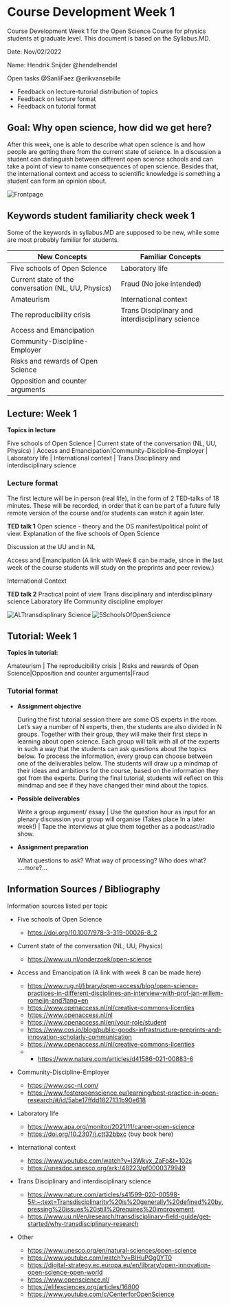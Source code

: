 # Course Development Week 1
Course Development Week 1 for the Open Science Course for physics students at graduate level. This document is based on the Syllabus.MD.

Date: Nov/02/2022

Name: Hendrik Snijder @hendelhendel

Open tasks @SanliFaez @erikvansebille
+ Feedback on lecture-tutorial distribution of topics
+ Feedback on lecture format
+ Feedback on tutorial format

## Goal: Why open science, how did we get here? 
After this week, one is able to describe what open science is and how people are getting there from the current state of science. 
In a discussion a student can distinguish between different open science schools and can take a point of view to name consequences of open science. 
Besides that, the international context and access to scientific knowledge is something a student can form an opinion about. 

![Frontpage](https://github.com/hendelhendel/OS4Physicists/blob/25c496872fc470f2e8701d5c636e4c963edd51f5/CourseDevelopment/Week1/Chapter1.jpg?raw=true)


## Keywords student familiarity check week 1
Some of the keywords in syllabus.MD are supposed to be new, while some are most probably familiar for students.

|**New Concepts**|**Familiar Concepts**|
|----------------|---------------|
|Five schools of Open Science|Laboratory life|
|Current state of the conversation (NL, UU, Physics)|Fraud (No joke intended)|
|Amateurism|International context|
|The reproducibility crisis |Trans Disciplinary and interdisciplinary science|
|Access and Emancipation ||
|Community-Discipline-Employer||
|Risks and rewards of Open Science||
|Opposition and counter arguments||

## Lecture: Week 1 
**Topics in lecture**

Five schools of Open Science | Current state of the conversation (NL, UU, Physics) | Access and Emancipation|Community-Discipline-Employer | Laboratory life | International context | Trans Disciplinary and interdisciplinary science



### Lecture format
The first lecture will be in person (real life), in the form of 2 TED-talks of 18 minutes. These will be recorded, in order that it can be part of a future fully remote version of the course and/or students can watch it again later. 

**TED talk 1** Open science - theory and the OS manifest/political point of view.
Explanation of the five schools of Open Science

Discussion at the UU and in NL

Access and Emancipation (A link with Week 8 can be made, since in the last week of the course students will study on the preprints and peer review.)

International Context

**TED talk 2** Practical point of view
Trans disciplinary and interdisciplinary science
Laboratory life
Community discipline employer

![ALTtransdisplinary Science](https://github.com/hendelhendel/OS4Physicists/blob/main/CourseDevelopment/Week1/Transdicilinary.jpg?raw=true)
![5SchoolsOfOpenScience](https://github.com/hendelhendel/OS4Physicists/blob/main/CourseDevelopment/Week1/SchoolsofOpenscience.jpg?raw=true)



## Tutorial: Week 1
**Topics in tutorial:**

Amateurism  | The reproducibility crisis | Risks and rewards of Open Science|Opposition and counter arguments|Fraud 

### Tutorial format
+ **Assignment objective**

  During the first tutorial session there are some OS experts in the room. Let’s say a number of N experts, then, the students are also divided in N groups. Together with their group, they will make their first steps in learning about open science. Each group will talk with all of the experts in such a way that the students can ask questions about the topics below. To process the information, every group can choose between one of the deliverables below.
  The students will draw up a mindmap of their ideas and ambitions for the course, based on the information they got from the experts.
  During the final tutorial, students will reflect on this mindmap and see if they have changed their mind about the topics.

+ **Possible deliverables**

  Write a group argument/ essay
  | Use the question hour as input for an plenary discussion your group will organise (Takes place In a later week!)
  | Tape the interviews at glue them together as a podcast/radio show. 

+ **Assignment preparation**

  What questions to ask? 
What way of processing? 
Who does what? 
....more?...


## Information Sources / Bibliography
Information sources listed per topic
+ Five schools of Open Science
  + https://doi.org/10.1007/978-3-319-00026-8_2 
+ Current state of the conversation (NL, UU, Physics)
  + https://www.uu.nl/onderzoek/open-science 
+ Access and Emancipation (A link with week 8 can be made here)
  + https://www.rug.nl/library/open-access/blog/open-science-practices-in-different-disciplines-an-interview-with-prof-jan-willem-romeijn-and?lang=en 
  + https://www.openaccess.nl/nl/creative-commons-licenties 
  + https://www.openaccess.nl/nl
  + https://www.openaccess.nl/en/your-role/student
  + https://www.cos.io/blog/public-goods-infrastructure-preprints-and-innovation-scholarly-communication 
  + https://www.openaccess.nl/nl/creative-commons-licenties
  + + https://www.nature.com/articles/d41586-021-00883-6


+ Community-Discipline-Employer
  + https://www.osc-nl.com/ 
  + https://www.fosteropenscience.eu/learning/best-practice-in-open-research/#/id/5abe17ffdd1827131b90e618 

+ Laboratory life
  + https://www.apa.org/monitor/2021/11/career-open-science 
  + https://doi.org/10.2307/j.ctt32bbxc (buy book here)

+ International context
  + https://www.youtube.com/watch?v=I3Wkvx_ZaFo&t=102s
  + https://unesdoc.unesco.org/ark:/48223/pf0000379949 

+ Trans Disciplinary and interdisciplinary science
  + https://www.nature.com/articles/s41599-020-00598-5#:~:text=Transdisciplinarity%20is%20generally%20defined%20by,pressing%20issues%20still%20requires%20improvement. 
  + https://www.uu.nl/en/research/transdisciplinary-field-guide/get-started/why-transdisciplinary-research 

+ Other
  + https://www.unesco.org/en/natural-sciences/open-science 
  + https://www.youtube.com/watch?v=BIHuPGg0YT0 
  + https://digital-strategy.ec.europa.eu/en/library/open-innovation-open-science-open-world 
  + https://www.openscience.nl/ 
  + https://elifesciences.org/articles/16800 
  + https://www.youtube.com/c/CenterforOpenScience
